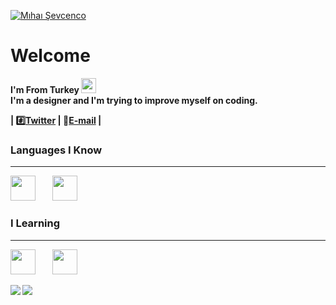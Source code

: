 [![Mıhaı Şevcenco](https://i.hizliresim.com/DpZH7Z.png)](https://github.com/SVCNCO)
# Welcome 
<b> I'm From Turkey <img src="https://upload.wikimedia.org/wikipedia/commons/thumb/b/b4/Flag_of_Turkey.svg/800px-Flag_of_Turkey.svg.png" width="24"/><b/>
<br>
<b>I'm a designer and I'm trying to improve myself on coding.

<!-- links -->
| :hash:[Twitter](https://twitter.com/MihaiSevcenco) | :e-mail:<a color="#FF7F00" href="mailto:gazelname52@gmail.com">E-mail</a> |

<h3>Languages I Know</h3><hr>
<img src="https://cdn.jsdelivr.net/gh/devicons/devicon@latest/icons/html5/html5-plain.svg" width="40px">&nbsp;&nbsp;&nbsp;&nbsp;&nbsp;&nbsp;&nbsp;&nbsp;<img src="https://cdn.jsdelivr.net/gh/devicons/devicon@latest/icons/css3/css3-plain.svg" width="40px">&nbsp;&nbsp;&nbsp;&nbsp;&nbsp;&nbsp;&nbsp;&nbsp;

<h3>I Learning</h3><hr>
<img src="https://cdn.jsdelivr.net/gh/devicons/devicon@latest/icons/javascript/javascript-original.svg" width="40px">&nbsp;&nbsp;&nbsp;&nbsp;&nbsp;&nbsp;&nbsp;&nbsp;<img src="https://cdn.jsdelivr.net/gh/devicons/devicon@latest/icons/git/git-original.svg" width="40px">&nbsp;&nbsp;&nbsp;&nbsp;&nbsp;&nbsp;&nbsp;&nbsp;&nbsp;

[![](https://i.hizliresim.com/p7q5gI.png)](https://github.com/SVCNCO)
[![](https://i.hizliresim.com/gjD0r6.png)](https://github.com/SVCNCO)


